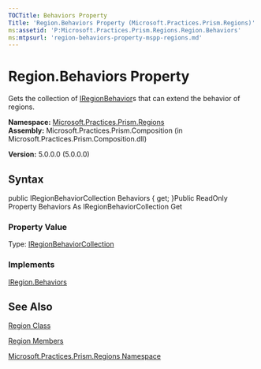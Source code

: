 ```yaml
---
TOCTitle: Behaviors Property
Title: 'Region.Behaviors Property (Microsoft.Practices.Prism.Regions)'
ms:assetid: 'P:Microsoft.Practices.Prism.Regions.Region.Behaviors'
ms:mtpsurl: 'region-behaviors-property-mspp-regions.md'
---
```


# Region.Behaviors Property

Gets the collection of [IRegionBehavior](https://msdn.microsoft.com/library/microsoft.practices.prism.regions.iregionbehavior)s that can extend the behavior of regions.

**Namespace:** [Microsoft.Practices.Prism.Regions](https://msdn.microsoft.com/library/microsoft.practices.prism.regions)
**Assembly:** Microsoft.Practices.Prism.Composition (in Microsoft.Practices.Prism.Composition.dll)

**Version:** 5.0.0.0 (5.0.0.0)

## Syntax
public IRegionBehaviorCollection Behaviors { get; }Public ReadOnly Property Behaviors As IRegionBehaviorCollection Get
### Property Value

Type: [IRegionBehaviorCollection](https://msdn.microsoft.com/library/microsoft.practices.prism.regions.iregionbehaviorcollection)
### Implements

[IRegion.Behaviors](https://msdn.microsoft.com/library/microsoft.practices.prism.regions.iregion.behaviors)

## See Also
[Region Class](https://msdn.microsoft.com/library/microsoft.practices.prism.regions.region)

[Region Members](https://msdn.microsoft.com/allmembers.t:microsoft.practices.prism.regions.region)

[Microsoft.Practices.Prism.Regions Namespace](https://msdn.microsoft.com/library/microsoft.practices.prism.regions)
